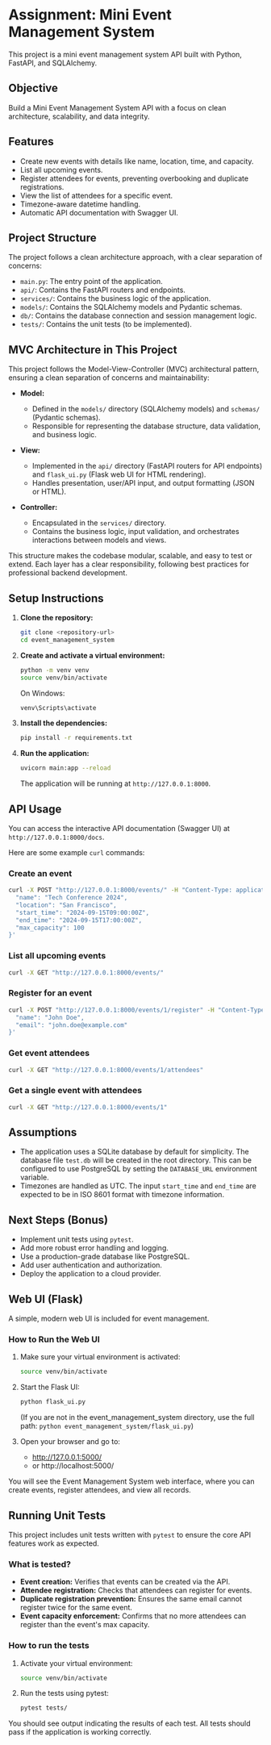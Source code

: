 # Assignment: Mini Event Management System

This project is a mini event management system API built with Python, FastAPI, and SQLAlchemy.

## Objective

Build a Mini Event Management System API with a focus on clean architecture, scalability, and data integrity.

## Features

- Create new events with details like name, location, time, and capacity.
- List all upcoming events.
- Register attendees for events, preventing overbooking and duplicate registrations.
- View the list of attendees for a specific event.
- Timezone-aware datetime handling.
- Automatic API documentation with Swagger UI.

## Project Structure

The project follows a clean architecture approach, with a clear separation of concerns:

- `main.py`: The entry point of the application.
- `api/`: Contains the FastAPI routers and endpoints.
- `services/`: Contains the business logic of the application.
- `models/`: Contains the SQLAlchemy models and Pydantic schemas.
- `db/`: Contains the database connection and session management logic.
- `tests/`: Contains the unit tests (to be implemented).

## MVC Architecture in This Project

This project follows the Model-View-Controller (MVC) architectural pattern, ensuring a clean separation of concerns and maintainability:

- **Model:**
  - Defined in the `models/` directory (SQLAlchemy models) and `schemas/` (Pydantic schemas).
  - Responsible for representing the database structure, data validation, and business logic.

- **View:**
  - Implemented in the `api/` directory (FastAPI routers for API endpoints) and `flask_ui.py` (Flask web UI for HTML rendering).
  - Handles presentation, user/API input, and output formatting (JSON or HTML).

- **Controller:**
  - Encapsulated in the `services/` directory.
  - Contains the business logic, input validation, and orchestrates interactions between models and views.

This structure makes the codebase modular, scalable, and easy to test or extend. Each layer has a clear responsibility, following best practices for professional backend development.


## Setup Instructions

1.  **Clone the repository:**

    ```bash
    git clone <repository-url>
    cd event_management_system
    ```

2.  **Create and activate a virtual environment:**

    ```bash
    python -m venv venv
    source venv/bin/activate
    ```
    
    On Windows:
    ```bash
    venv\Scripts\activate
    ```

3.  **Install the dependencies:**

    ```bash
    pip install -r requirements.txt
    ```

4.  **Run the application:**

    ```bash
    uvicorn main:app --reload
    ```

    The application will be running at `http://127.0.0.1:8000`.

## API Usage

You can access the interactive API documentation (Swagger UI) at `http://127.0.0.1:8000/docs`.

Here are some example `curl` commands:

### Create an event

```bash
curl -X POST "http://127.0.0.1:8000/events/" -H "Content-Type: application/json" -d '{
  "name": "Tech Conference 2024",
  "location": "San Francisco",
  "start_time": "2024-09-15T09:00:00Z",
  "end_time": "2024-09-15T17:00:00Z",
  "max_capacity": 100
}'
```

### List all upcoming events

```bash
curl -X GET "http://127.0.0.1:8000/events/"
```

### Register for an event

```bash
curl -X POST "http://127.0.0.1:8000/events/1/register" -H "Content-Type: application/json" -d '{
  "name": "John Doe",
  "email": "john.doe@example.com"
}'
```

### Get event attendees

```bash
curl -X GET "http://127.0.0.1:8000/events/1/attendees"
```

### Get a single event with attendees

```bash
curl -X GET "http://127.0.0.1:8000/events/1"
```

## Assumptions

- The application uses a SQLite database by default for simplicity. The database file `test.db` will be created in the root directory. This can be configured to use PostgreSQL by setting the `DATABASE_URL` environment variable.
- Timezones are handled as UTC. The input `start_time` and `end_time` are expected to be in ISO 8601 format with timezone information.

## Next Steps (Bonus)

- Implement unit tests using `pytest`.
- Add more robust error handling and logging.
- Use a production-grade database like PostgreSQL.
- Add user authentication and authorization.
- Deploy the application to a cloud provider.

## Web UI (Flask)

A simple, modern web UI is included for event management.

### How to Run the Web UI

1. Make sure your virtual environment is activated:
   ```bash
   source venv/bin/activate
   ```
2. Start the Flask UI:
   ```bash
   python flask_ui.py
   ```
   (If you are not in the event_management_system directory, use the full path: `python event_management_system/flask_ui.py`)

3. Open your browser and go to:
   - http://127.0.0.1:5000/
   - or http://localhost:5000/

You will see the Event Management System web interface, where you can create events, register attendees, and view all records.





## Running Unit Tests

This project includes unit tests written with `pytest` to ensure the core API features work as expected.

### What is tested?
- **Event creation:** Verifies that events can be created via the API.
- **Attendee registration:** Checks that attendees can register for events.
- **Duplicate registration prevention:** Ensures the same email cannot register twice for the same event.
- **Event capacity enforcement:** Confirms that no more attendees can register than the event's max capacity.

### How to run the tests
1. Activate your virtual environment:
   ```bash
   source venv/bin/activate
   ```
2. Run the tests using pytest:
   ```bash
   pytest tests/
   ```

You should see output indicating the results of each test. All tests should pass if the application is working correctly.

